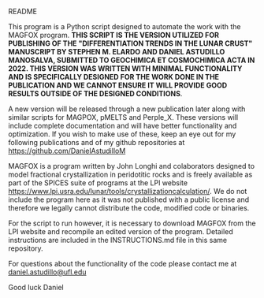 README

This program is a Python script designed to automate the work with the MAGFOX program. **THIS SCRIPT IS THE VERSION UTILIZED FOR PUBLISHING OF THE "DIFFERENTIATION TRENDS IN THE LUNAR CRUST" MANUSCRIPT BY STEPHEN M. ELARDO AND DANIEL ASTUDILLO MANOSALVA, SUBMITTED TO GEOCHIMICA ET COSMOCHIMICA ACTA IN 2022. THIS VERSION WAS WRITTEN WITH MINIMAL FUNCTIONALITY AND IS SPECIFICALLY DESIGNED FOR THE WORK DONE IN THE PUBLICATION AND WE CANNOT ENSURE IT WILL PROVIDE GOOD RESULTS OUTSIDE OF THE DESIGNED CONDITIONS**.

A new version will be released through a new publication later along with similar scripts for MAGPOX, pMELTS and Perple_X. These versions will include complete documentation and will have better functionality and optimization. If you wish to make use of these, keep an eye out for my following publications and of my github repositories at https://github.com/DanielAstudilloM

MAGFOX is a program written by John Longhi and colaborators designed to model fractional crystallization in peridotitic rocks and is freely available as part of the SPICES suite of programs at the LPI website https://www.lpi.usra.edu/lunar/tools/crystallizationcalculation/. We do not include the program here as it was not published with a public license and therefore we legally cannot distribute the code, modified code or binaries. 

For the script to run however, it is necessary to download MAGFOX from the LPI website and recompile an edited version of the program. Detailed instructions are included in the INSTRUCTIONS.md file in this same repository.

For questions about the functionality of the code please contact me at daniel.astudillo@ufl.edu

Good luck
Daniel